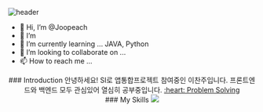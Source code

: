 ![header](https://capsule-render.vercel.app/api?type=waving&color=auto&height=250&section=header&text=Hello&desc=I'm%20Chan%20Joo%20Lee.&fontSize=70&fontAlign=20&descSize=20&fontAlignY=50&descAlign=20&descAlignY=62)

- 👋 Hi, I’m @Joopeach
- 👀 I’m
- 🌱 I’m currently learning ... JAVA, Python
- 💞️ I’m looking to collaborate on ...
- 📫 How to reach me ...

<!---
Joopeach/Joopeach is a ✨ special ✨ repository because its `README.md` (this file) appears on your GitHub profile.
You can click the Preview link to take a look at your changes.
--->

 <div align=center>
 ### Introduction
 안녕하세요! SI로 앱통합프로젝트 참여중인 이찬주입니다.
 프론트엔드와 백엔드 모두 관심있어 열심히 공부중입니다.  <a href="url" >:heart: Problem Solving </a>
 </div>
 <div align=center>
 ### My Skills
 <img src="https://img.shields.io/badge/Eclipse IDE-2C2255?style=plastic&logo=Eclipse&logoColor=white"/>
</div>
